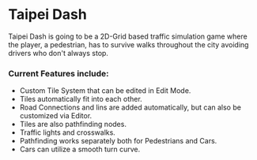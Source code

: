 # Taipei Dash #
Taipei Dash is going to be a 2D-Grid based traffic simulation game where the player, a pedestrian, has to survive walks throughout the city avoiding drivers who don't always stop.

### Current Features include: ###
* Custom Tile System that can be edited in Edit Mode.
* Tiles automatically fit into each other.
* Road Connections and lins are added automatically, but can also be customized via Editor.
* Tiles are also pathfinding nodes.
* Traffic lights and crosswalks.
* Pathfinding works separately both for Pedestrians and Cars.
* Cars can utilize a smooth turn curve.

